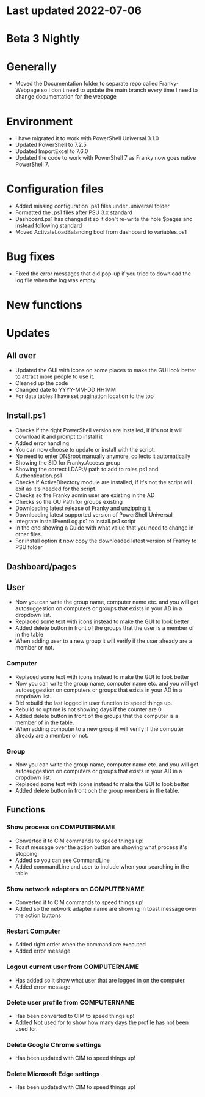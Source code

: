 ﻿# Last updated 2022-07-06

# Beta 3 Nightly

# Generally
- Moved the Documentation folder to separate repo called Franky-Webpage so I don't need to update the main branch every time I need to change documentation for the webpage

# Environment
- I have migrated it to work with PowerShell Universal 3.1.0
- Updated PowerShell to 7.2.5
- Updated ImportExcel to 7.6.0
- Updated the code to work with PowerShell 7 as Franky now goes native PowerShell 7.

# Configuration files
- Added missing configuration .ps1 files under .universal folder
- Formatted the .ps1 files after PSU 3.x standard
- Dashboard.ps1 has changed it so it don't re-write the hole $pages and instead following standard
- Moved ActivateLoadBalancing bool from dashboard to variables.ps1

# Bug fixes
- Fixed the error messages that did pop-up if you tried to download the log file when the log was empty

# New functions

# Updates
## All over
- Updated the GUI with icons on some places to make the GUI look better to attract more people to use it.
- Cleaned up the code
- Changed date to YYYY-MM-DD HH:MM
- For data tables I have set pagination location to the top

## Install.ps1
- Checks if the right PowerShell version are installed, if it's not it will download it and prompt to install it
- Added error handling
- You can now choose to update or install with the script.
- No need to enter DNSroot manually anymore, collects it automatically
- Showing the SID for Franky.Access group
- Showing the correct LDAP:// path to add to roles.ps1 and Authentication.ps1
- Checks if ActiveDirectory module are installed, if it's not the script will exit as it's needed for the script.
- Checks so the Franky admin user are existing in the AD
- Checks so the OU Path for groups existing
- Downloading latest release of Franky and unzipping it
- Downloading latest supported version of PowerShell Universal
- Integrate InstallEventLog.ps1 to install.ps1 script
- In the end showing a Guide with what value that you need to change in other files.
- For install option it now copy the downloaded latest version of Franky to PSU folder

## Dashboard/pages
## User
- Now you can write the group name, computer name etc. and you will get autosuggestion on computers or groups that exists in your AD in a dropdown list.
- Replaced some text with icons instead to make the GUI to look better
- Added delete button in front of the groups that the user is a member of in the table
- When adding user to a new group it will verify if the user already are a member or not.

### Computer
- Replaced some text with icons instead to make the GUI to look better
- Now you can write the group name, computer name etc. and you will get autosuggestion on computers or groups that exists in your AD in a dropdown list.
- Did rebuild the last logged in user function to speed things up.
- Rebuild so uptime is not showing days if the counter are 0
- Added delete button in front of the groups that the computer is a member of in the table.
- When adding computer to a new group it will verify if the computer already are a member or not.

### Group
- Now you can write the group name, computer name etc. and you will get autosuggestion on computers or groups that exists in your AD in a dropdown list.
- Replaced some text with icons instead to make the GUI to look better
- Added delete button in front och the group members in the table.

## Functions
### Show process on COMPUTERNAME
- Converted it to CIM commands to speed things up!
- Toast message over the action button are showing what process it's stopping
- Added so you can see CommandLine
- Added commandLine and user to include when your searching in the table

### Show network adapters on COMPUTERNAME
- Converted it to CIM commands to speed things up!
- Added so the network adapter name are showing in toast message over the action buttons

### Restart Computer
- Added right order when the command are executed
- Added error message

### Logout current user from COMPUTERNAME
- Has added so it show what user that are logged in on the computer.
- Added error message

### Delete user profile from COMPUTERNAME
- Has been converted to CIM to speed things up!
- Added Not used for to show how many days the profile has not been used for.

### Delete Google Chrome settings
- Has been updated with CIM to speed things up!

### Delete Microsoft Edge settings
- Has been updated with CIM to speed things up!